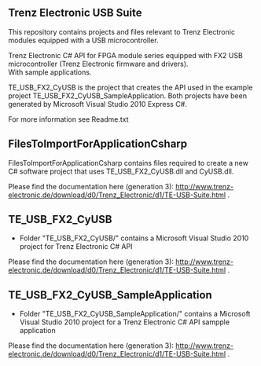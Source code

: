 ## Trenz Electronic USB Suite
This repository contains projects and files relevant to Trenz Electronic modules equipped with a USB microcontroller.

Trenz Electronic C#  API for FPGA module series equipped with FX2 USB microcontroller (Trenz Electronic firmware and drivers).<br />
With sample applications.

TE_USB_FX2_CyUSB is the project that creates the API used in the example project TE_USB_FX2_CyUSB_SampleApplication.
Both projects have been generated by Microsoft Visual Studio 2010 Express C#.

For more information see Readme.txt

## FilesToImportForApplicationCsharp<br /> 
FilesToImportForApplicationCsharp contains files required to create a new C# software project that uses TE_USB_FX2_CyUSB.dll and CyUSB.dll.

Please find the documentation here (generation 3): http://www.trenz-electronic.de/download/d0/Trenz_Electronic/d1/TE-USB-Suite.html .

## TE_USB_FX2_CyUSB<br />
* Folder "TE_USB_FX2_CyUSB/" contains a Microsoft Visual Studio 2010 project for Trenz Electronic C# API

Please find the documentation here (generation 3): http://www.trenz-electronic.de/download/d0/Trenz_Electronic/d1/TE-USB-Suite.html .
  
## TE_USB_FX2_CyUSB_SampleApplication<br />
* Folder "TE_USB_FX2_CyUSB_SampleApplication/" contains a Microsoft Visual Studio 2010 project for a Trenz Electronic C# API sampple application

Please find the documentation here (generation 3): http://www.trenz-electronic.de/download/d0/Trenz_Electronic/d1/TE-USB-Suite.html .
